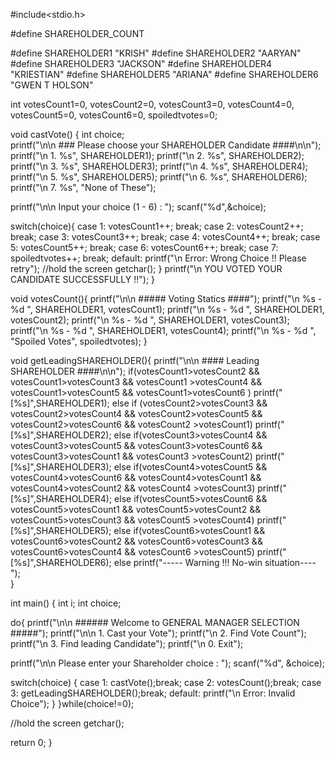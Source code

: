 #include<stdio.h>

#define SHAREHOLDER_COUNT

#define SHAREHOLDER1 "KRISH" 
#define SHAREHOLDER2 "AARYAN"
#define SHAREHOLDER3 "JACKSON"
#define SHAREHOLDER4 "KRIESTIAN" 
#define SHAREHOLDER5 "ARIANA" 
#define SHAREHOLDER6 "GWEN T HOLSON" 

int votesCount1=0, votesCount2=0, votesCount3=0, votesCount4=0, votesCount5=0, votesCount6=0, spoiledtvotes=0;

void castVote()
{
int choice;    
printf("\n\n ### Please choose your SHAREHOLDER Candidate ####\n\n");
printf("\n 1. %s", SHAREHOLDER1);
printf("\n 2. %s", SHAREHOLDER2);
printf("\n 3. %s", SHAREHOLDER3);
printf("\n 4. %s", SHAREHOLDER4);
printf("\n 5. %s", SHAREHOLDER5);
printf("\n 6. %s", SHAREHOLDER6);
printf("\n 7. %s", "None of These");

printf("\n\n Input your choice (1 - 6) : ");
scanf("%d",&choice);

switch(choice){
    case 1: votesCount1++; break;
    case 2: votesCount2++; break;
    case 3: votesCount3++; break;
    case 4: votesCount4++; break;
    case 5: votesCount5++; break;
    case 6: votesCount6++; break;
    case 7: spoiledtvotes++; break;
    default: printf("\n Error: Wrong Choice !! Please retry");
             //hold the screen
             getchar();
}
printf("\n YOU VOTED YOUR CANDIDATE SUCCESSFULLY !!");
}

void votesCount(){
printf("\n\n ##### Voting Statics ####");
printf("\n %s - %d ", SHAREHOLDER1, votesCount1);
printf("\n %s - %d ", SHAREHOLDER1, votesCount2);
printf("\n %s - %d ", SHAREHOLDER1, votesCount3);
printf("\n %s - %d ", SHAREHOLDER1, votesCount4);
printf("\n %s - %d ", "Spoiled Votes", spoiledtvotes); 
}

void getLeadingSHAREHOLDER(){
    printf("\n\n  #### Leading SHAREHOLDER ####\n\n");
    if(votesCount1>votesCount2 && votesCount1>votesCount3 && votesCount1 >votesCount4 && votesCount1>votesCount5 && votesCount1>votesCount6 )
    printf("[%s]",SHAREHOLDER1);
    else if (votesCount2>votesCount3 && votesCount2>votesCount4 && votesCount2>votesCount5 && votesCount2>votesCount6 && votesCount2 >votesCount1)
    printf("[%s]",SHAREHOLDER2);
    else if(votesCount3>votesCount4 && votesCount3>votesCount5 && votesCount3>votesCount6 && votesCount3>votesCount1 && votesCount3 >votesCount2) 
    printf("[%s]",SHAREHOLDER3);
    else if(votesCount4>votesCount5 && votesCount4>votesCount6 && votesCount4>votesCount1 && votesCount4>votesCount2 && votesCount4 >votesCount3)
    printf("[%s]",SHAREHOLDER4);
    else if(votesCount5>votesCount6 && votesCount5>votesCount1 && votesCount5>votesCount2 && votesCount5>votesCount3 && votesCount5 >votesCount4)
    printf("[%s]",SHAREHOLDER5);
    else if(votesCount6>votesCount1 && votesCount6>votesCount2 && votesCount6>votesCount3 && votesCount6>votesCount4 && votesCount6 >votesCount5)
    printf("[%s]",SHAREHOLDER6);
    else
    printf("----- Warning !!! No-win situation----");   
}

int main()
{
int i;
int choice;

do{
printf("\n\n ###### Welcome to GENERAL MANAGER SELECTION #####");
printf("\n\n 1. Cast your Vote");
printf("\n 2. Find Vote Count");
printf("\n 3. Find leading Candidate");
printf("\n 0. Exit");

printf("\n\n Please enter your Shareholder choice : ");
scanf("%d", &choice);

switch(choice)
{
case 1: castVote();break;
case 2: votesCount();break;
case 3: getLeadingSHAREHOLDER();break;
default: printf("\n Error: Invalid Choice");
}
}while(choice!=0);

//hold the screen
getchar();

return 0;
}
